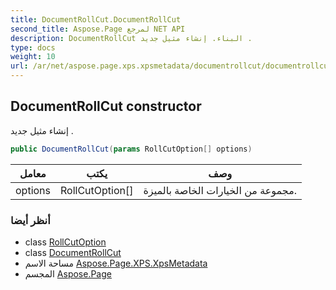 ```yaml
---
title: DocumentRollCut.DocumentRollCut
second_title: Aspose.Page لمرجع NET API
description: DocumentRollCut البناء. إنشاء مثيل جديد .
type: docs
weight: 10
url: /ar/net/aspose.page.xps.xpsmetadata/documentrollcut/documentrollcut/
---
```

## DocumentRollCut constructor

إنشاء مثيل جديد .

```csharp
public DocumentRollCut(params RollCutOption[] options)
```

| معامل | يكتب | وصف |
| --- | --- | --- |
| options | RollCutOption[] | مجموعة من الخيارات الخاصة بالميزة. |

### أنظر أيضا

* class [RollCutOption](../../rollcut.rollcutoption/)
* class [DocumentRollCut](../)
* مساحة الاسم [Aspose.Page.XPS.XpsMetadata](../../documentrollcut/)
* المجسم [Aspose.Page](../../../)


